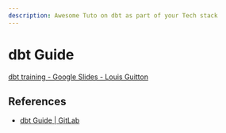 ```yaml
---
description: Awesome Tuto on dbt as part of your Tech stack
---
```


# dbt Guide

[dbt training - Google Slides - Louis Guitton](https://docs.google.com/presentation/d/1uA_N8du3XGB6tdys9gsbqHEBnkFMl7EeZqMJvJVU9Yc/edit?usp=sharing)

## References

- [dbt Guide | GitLab](https://about.gitlab.com/handbook/business-technology/data-team/platform/dbt-guide/)
